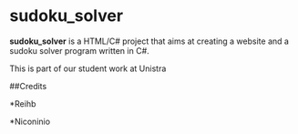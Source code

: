 # sudoku_solver

**sudoku_solver** is a HTML/C# project that aims at creating a website and a sudoku solver program written in C#.

This is part of our student work at Unistra

##Credits

*Reihb

*Niconinio